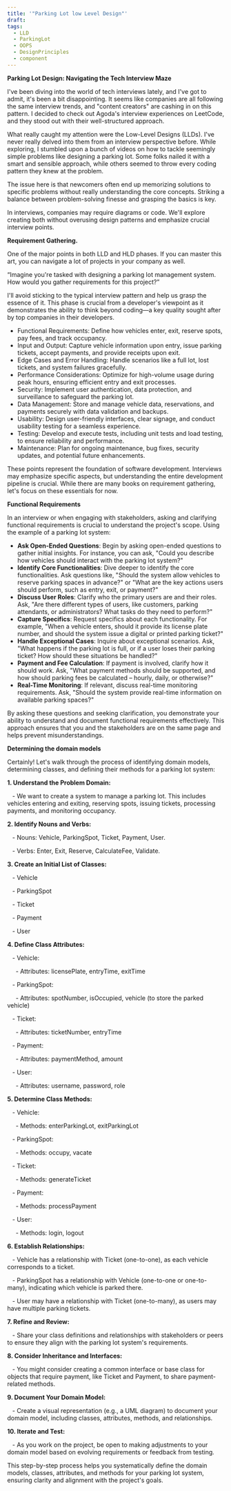 ```yaml
---
title: '"Parking Lot low Level Design"'
draft: 
tags:
  - LLD
  - ParkingLot
  - OOPS
  - DesignPrinciples
  - component
---
```

**Parking Lot Design: Navigating the Tech Interview Maze**

  

I've been diving into the world of tech interviews lately, and I've got to admit, it's been a bit disappointing. It seems like companies are all following the same interview trends, and "content creators" are cashing in on this pattern. I decided to check out Agoda's interview experiences on LeetCode, and they stood out with their well-structured approach.

  

What really caught my attention were the Low-Level Designs (LLDs). I've never really delved into them from an interview perspective before. While exploring, I stumbled upon a bunch of videos on how to tackle seemingly simple problems like designing a parking lot. Some folks nailed it with a smart and sensible approach, while others seemed to throw every coding pattern they knew at the problem.

  

The issue here is that newcomers often end up memorizing solutions to specific problems without really understanding the core concepts. Striking a balance between problem-solving finesse and grasping the basics is key.

  

In interviews, companies may require diagrams or code. We'll explore creating both without overusing design patterns and emphasize crucial interview points.

  

  

**Requirement Gathering.** 

  

One of the major points in both LLD and HLD phases. If you can master this art, you can navigate a lot of projects in your company as well. 

  

“Imagine you're tasked with designing a parking lot management system. How would you gather requirements for this project?”

  

I'll avoid sticking to the typical interview pattern and help us grasp the essence of it. This phase is crucial from a developer's viewpoint as it demonstrates the ability to think beyond coding—a key quality sought after by top companies in their developers.

  

  

- Functional Requirements: Define how vehicles enter, exit, reserve spots, pay fees, and track occupancy.
- Input and Output: Capture vehicle information upon entry, issue parking tickets, accept payments, and provide receipts upon exit.
- Edge Cases and Error Handling: Handle scenarios like a full lot, lost tickets, and system failures gracefully.
- Performance Considerations: Optimize for high-volume usage during peak hours, ensuring efficient entry and exit processes.
- Security: Implement user authentication, data protection, and surveillance to safeguard the parking lot.
- Data Management: Store and manage vehicle data, reservations, and payments securely with data validation and backups.
- Usability: Design user-friendly interfaces, clear signage, and conduct usability testing for a seamless experience.
- Testing: Develop and execute tests, including unit tests and load testing, to ensure reliability and performance.
- Maintenance: Plan for ongoing maintenance, bug fixes, security updates, and potential future enhancements.

  

  

These points represent the foundation of software development. Interviews may emphasize specific aspects, but understanding the entire development pipeline is crucial. While there are many books on requirement gathering, let's focus on these essentials for now.

  

**Functional Requirements**

  

In an interview or when engaging with stakeholders, asking and clarifying functional requirements is crucial to understand the project's scope. Using the example of a parking lot system:

- **Ask Open-Ended Questions**: Begin by asking open-ended questions to gather initial insights. For instance, you can ask, "Could you describe how vehicles should interact with the parking lot system?"
- **Identify Core Functionalities**: Dive deeper to identify the core functionalities. Ask questions like, "Should the system allow vehicles to reserve parking spaces in advance?" or "What are the key actions users should perform, such as entry, exit, or payment?"
- **Discuss User Roles**: Clarify who the primary users are and their roles. Ask, "Are there different types of users, like customers, parking attendants, or administrators? What tasks do they need to perform?"
- **Capture Specifics**: Request specifics about each functionality. For example, "When a vehicle enters, should it provide its license plate number, and should the system issue a digital or printed parking ticket?"
- **Handle Exceptional Cases**: Inquire about exceptional scenarios. Ask, "What happens if the parking lot is full, or if a user loses their parking ticket? How should these situations be handled?"
- **Payment and Fee Calculation**: If payment is involved, clarify how it should work. Ask, "What payment methods should be supported, and how should parking fees be calculated – hourly, daily, or otherwise?"
- **Real-Time Monitoring**: If relevant, discuss real-time monitoring requirements. Ask, "Should the system provide real-time information on available parking spaces?"

  

By asking these questions and seeking clarification, you demonstrate your ability to understand and document functional requirements effectively. This approach ensures that you and the stakeholders are on the same page and helps prevent misunderstandings. 

  

**Determining the domain models**

  

Certainly! Let's walk through the process of identifying domain models, determining classes, and defining their methods for a parking lot system:

  

**1. Understand the Problem Domain:**

   - We want to create a system to manage a parking lot. This includes vehicles entering and exiting, reserving spots, issuing tickets, processing payments, and monitoring occupancy.

  

**2. Identify Nouns and Verbs:**

   - Nouns: Vehicle, ParkingSpot, Ticket, Payment, User.

   - Verbs: Enter, Exit, Reserve, CalculateFee, Validate.

  

**3. Create an Initial List of Classes:**

   - Vehicle

   - ParkingSpot

   - Ticket

   - Payment

   - User

  

**4. Define Class Attributes:**

  

   - Vehicle:

     - Attributes: licensePlate, entryTime, exitTime

  

   - ParkingSpot:

     - Attributes: spotNumber, isOccupied, vehicle (to store the parked vehicle)

  

   - Ticket:

     - Attributes: ticketNumber, entryTime

  

   - Payment:

     - Attributes: paymentMethod, amount

  

   - User:

     - Attributes: username, password, role

  

**5. Determine Class Methods:**

  

   - Vehicle:

     - Methods: enterParkingLot, exitParkingLot

  

   - ParkingSpot:

     - Methods: occupy, vacate

  

   - Ticket:

     - Methods: generateTicket

  

   - Payment:

     - Methods: processPayment

  

   - User:

     - Methods: login, logout

  

**6. Establish Relationships:**

  

   - Vehicle has a relationship with Ticket (one-to-one), as each vehicle corresponds to a ticket.

   - ParkingSpot has a relationship with Vehicle (one-to-one or one-to-many), indicating which vehicle is parked there.

   - User may have a relationship with Ticket (one-to-many), as users may have multiple parking tickets.

  

**7. Refine and Review:**

   - Share your class definitions and relationships with stakeholders or peers to ensure they align with the parking lot system's requirements.

  

**8. Consider Inheritance and Interfaces:**

   - You might consider creating a common interface or base class for objects that require payment, like Ticket and Payment, to share payment-related methods.

  

**9. Document Your Domain Model:**

   - Create a visual representation (e.g., a UML diagram) to document your domain model, including classes, attributes, methods, and relationships.

  

**10. Iterate and Test:**

   - As you work on the project, be open to making adjustments to your domain model based on evolving requirements or feedback from testing.

  

This step-by-step process helps you systematically define the domain models, classes, attributes, and methods for your parking lot system, ensuring clarity and alignment with the project's goals.